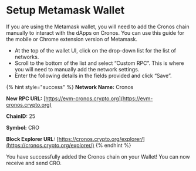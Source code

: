 # Setup Metamask Wallet

If you are using the Metamask wallet, you will need to add the Cronos chain manually to interact with the dApps on Cronos. You can use this guide for the mobile or Chrome extension version of Metamask.

* At the top of the wallet UI, click on the drop-down list for the list of networks.
* Scroll to the bottom of the list and select “Custom RPC”. This is where you will need to manually add the network settings.
* Enter the following details in the fields provided and click “Save”.

{% hint style="success" %}
**Network Name:** Cronos

**New RPC URL:** [https://evm-cronos.crypto.org](https://evm-cronos.crypto.org)

**ChainID:** 25

**Symbol:** CRO

**Block Explorer URL:** [https://cronos.crypto.org/explorer/](https://cronos.crypto.org/explorer/)
{% endhint %}

You have successfully added the Cronos chain on your Wallet! You can now receive and send CRO.
